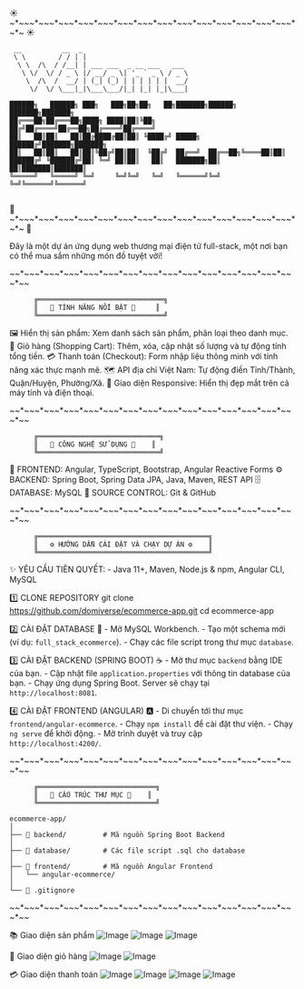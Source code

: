 
☀️ ~*~*~*~*~*~*~*~*~*~*~*~*~*~*~*~*~*~*~*~*~*~*~*~*~*~*~*~*~*~*~*~*~*~*~*~*~*~*~*~*~*~*~*~*~ ☀️
```
 __          __  _                                        
 \ \        / / | |                                      
  \ \  /\  / /__| | ___ ___  _ __ ___   ___ 
   \ \/  \/ / _ \ |/ __/ _ \| '_ ` _ \ / _ \
    \  /\  /  __/ | (_| (_) | | | | | |  __/
     \/  \/ \___|_|\___\___/|_| |_| |_|\___|

██████╗   ██████╗ ███╗   ███╗██╗██╗   ██╗███████╗██████╗  ███████╗███████╗
██╔═══██╗██╔═══██╗████╗ ████║██║╚██╗ ██╔╝██╔════╝██╔══██╗██╔════╝██╔════╝
██║   ██║██║   ██║██╔████╔██║██║ ╚████╔╝ █████╗  ██████╔╝███████╗███████╗
██║   ██║██║   ██║██║╚██╔╝██║██║  ╚██╔╝  ██╔══╝  ██╔══██╗╚════██║██║
██████╔╝ ╚██████╔╝██║ ╚═╝ ██║██║   ██║   ███████╗██║  ██║███████║███████║
╚═════╝   ╚═════╝ ╚═╝     ╚═╝╚═╝   ╚═╝   ╚══════╝╚═╝  ╚═╝╚══════╝╚══════╝
 
```
🌸 ~*~*~*~*~*~*~*~*~*~*~*~*~*~*~*~*~*~*~*~*~*~*~*~*~*~*~*~*~*~*~*~*~*~*~*~*~*~*~*~*~*~*~*~*~ 🌸

Đây là một dự án ứng dụng web thương mại điện tử full-stack, một nơi bạn có thể mua sắm những món đồ tuyệt vời!

*~*~*~*~*~*~*~*~*~*~*~*~*~*~*~*~*~*~*~*~*~*~*~*~*~*~*~*~*~*~*~*~*~*~*~*~*~*~*~*~*~*~*~*~*~*~*

          ╔═══════════════════════════════╗
          ║   🚀 TÍNH NĂNG NỔI BẬT 🚀     ║
          ╚═══════════════════════════════╝

🖼️  Hiển thị sản phẩm: Xem danh sách sản phẩm, phân loại theo danh mục.
🛒  Giỏ hàng (Shopping Cart): Thêm, xóa, cập nhật số lượng và tự động tính tổng tiền.
💳  Thanh toán (Checkout): Form nhập liệu thông minh với tính năng xác thực mạnh mẽ.
🗺️  API địa chỉ Việt Nam: Tự động điền Tỉnh/Thành, Quận/Huyện, Phường/Xã.
📱  Giao diện Responsive: Hiển thị đẹp mắt trên cả máy tính và điện thoại.

*~*~*~*~*~*~*~*~*~*~*~*~*~*~*~*~*~*~*~*~*~*~*~*~*~*~*~*~*~*~*~*~*~*~*~*~*~*~*~*~*~*~*~*~*~*~*

          ╔══════════════════════════════╗
          ║   🧰 CÔNG NGHỆ SỬ DỤNG 🧰    ║
          ╚══════════════════════════════╝

🎨 FRONTEND: Angular, TypeScript, Bootstrap, Angular Reactive Forms
⚙️ BACKEND: Spring Boot, Spring Data JPA, Java, Maven, REST API
🗄️ DATABASE: MySQL
🐙 SOURCE CONTROL: Git & GitHub

*~*~*~*~*~*~*~*~*~*~*~*~*~*~*~*~*~*~*~*~*~*~*~*~*~*~*~*~*~*~*~*~*~*~*~*~*~*~*~*~*~*~*~*~*~*~*

          ╔══════════════════════════════════════════╗
          ║   ⚙️ HƯỚNG DẪN CÀI ĐẶT VÀ CHẠY DỰ ÁN ⚙️    ║
          ╚══════════════════════════════════════════╝

✨ YÊU CẦU TIÊN QUYẾT:
    - Java 11+, Maven, Node.js & npm, Angular CLI, MySQL

1️⃣  CLONE REPOSITORY
    git clone https://github.com/domiverse/ecommerce-app.git
    cd ecommerce-app

2️⃣  CÀI ĐẶT DATABASE 💾
    - Mở MySQL Workbench.
    - Tạo một schema mới (ví dụ: `full_stack_ecommerce`).
    - Chạy các file script trong thư mục `database`.

3️⃣  CÀI ĐẶT BACKEND (SPRING BOOT) ☕
    - Mở thư mục `backend` bằng IDE của bạn.
    - Cập nhật file `application.properties` với thông tin database của bạn.
    - Chạy ứng dụng Spring Boot. Server sẽ chạy tại `http://localhost:8081`.

4️⃣  CÀI ĐẶT FRONTEND (ANGULAR) 🅰️
    - Di chuyển tới thư mục `frontend/angular-ecommerce`.
    - Chạy `npm install` để cài đặt thư viện.
    - Chạy `ng serve` để khởi động.
    - Mở trình duyệt và truy cập `http://localhost:4200/`.

*~*~*~*~*~*~*~*~*~*~*~*~*~*~*~*~*~*~*~*~*~*~*~*~*~*~*~*~*~*~*~*~*~*~*~*~*~*~*~*~*~*~*~*~*~*~*

          ╔═════════════════════════════╗
          ║   📁 CẤU TRÚC THƯ MỤC 📁    ║
          ╚═════════════════════════════╝

    ecommerce-app/
    │
    ├── 📁 backend/         # Mã nguồn Spring Boot Backend
    │
    ├── 📁 database/        # Các file script .sql cho database
    │
    ├── 📁 frontend/        # Mã nguồn Angular Frontend
    │   └── angular-ecommerce/
    │
    └── 📄 .gitignore
*~*~*~*~*~*~*~*~*~*~*~*~*~*~*~*~*~*~*~*~*~*~*~*~*~*~*~*~*~*~*~*~*~*~*~*~*~*~*~*~*~*~*~*~*~*~*

📚 Giao diện sản phẩm
![Image](https://github.com/user-attachments/assets/2a7c8329-398a-4e3f-9950-3599603da322)
![Image](https://github.com/user-attachments/assets/00c57b6f-a044-451b-9a35-3f381dd82793)
![Image](https://github.com/user-attachments/assets/9a9944d5-6a34-4578-a79f-0eaa65a327d1)

🛒 Giao diện giỏ hàng
![Image](https://github.com/user-attachments/assets/b4f1fa41-fbc0-492b-976f-02e37f1c2306)
![Image](https://github.com/user-attachments/assets/be3937cc-1123-49f2-ab2e-2a1c9b0049c6)

💳 Giao diện thanh toán
![Image](https://github.com/user-attachments/assets/5e0c7d71-d3f5-4e4f-afa8-ab6103266ee9)
![Image](https://github.com/user-attachments/assets/b3082455-9d04-4bd6-9bd8-9672600db9c3)
![Image](https://github.com/user-attachments/assets/25992127-99db-4249-9835-2f07aa30fea5)
![Image](https://github.com/user-attachments/assets/59f8ae85-08cc-49bd-bc7e-a1547b92ab43)
